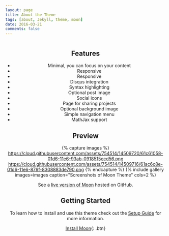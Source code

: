 ```yaml
---
layout: page
title: About the Theme
tags: [about, Jekyll, theme, moon]
date: 2016-03-21
comments: false
---
```

    
<center>

<p style="font-size:1.5rem;font-weight:300"><i class="devicon-ruby-plain"></i></p>
<p style="font-size:1.7rem;font-weight:300"><i class="devicon-rails-plain"></i></p>
<p style="font-size:2rem;font-weight:300"><i class="devicon-postgresql-plain"></i></p>
<p style="font-size:1.8rem;font-weight:300"><i class="devicon-angularjs-plain"></i></p>
<p style="font-size:2.2rem;font-weight:300"><i class="devicon-javascript-plain"></i></p>
<p style="font-size:2.3rem;font-weight:300"><i class="devicon-react-original"></i></p>
<p style="font-size:2.5rem;font-weight:300"><i class="devicon-html5-plain"></i></p>
<p style="font-size:2.6rem;font-weight:300"><i class="devicon-bootstrap-plain"></i></p>

## Features
* Minimal, you can focus on your content
* Responsive
* Responsive
* Disqus integration
* Syntax highlighting
* Optional post image
* Social icons
* Page for sharing projects
* Optional background image
* Simple navigation menu
* MathJax support

## Preview

{% capture images %}
    https://cloud.githubusercontent.com/assets/754514/14509720/61c61058-01d6-11e6-93ab-0918515ecd56.png
    https://cloud.githubusercontent.com/assets/754514/14509716/61ac6c8e-01d6-11e6-879f-8308883de790.png
{% endcapture %}
{% include gallery images=images caption="Screenshots of Moon Theme" cols=2 %}

See a [live version of Moon](http://taylantatli.github.io/Moon) hosted on GitHub.

## Getting Started

To learn how to install and use this theme check out the [Setup Guide](http://taylantatli.me/Moon/moon-theme/) for more information.
      
[Install Moon](https://github.com/TaylanTatli/Moon){: .btn}
